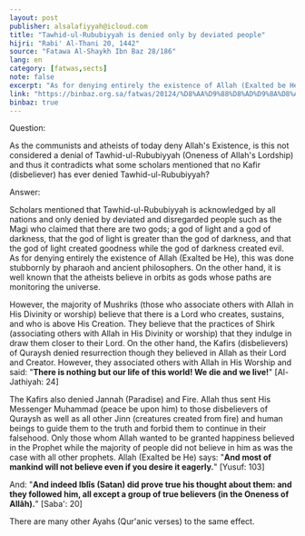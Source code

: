 ```yaml
---
layout: post
publisher: alsalafiyyah@icloud.com
title: "Tawhid-ul-Rububiyyah is denied only by deviated people"
hijri: "Rabi' Al-Thani 20, 1442"
source: "Fatawa Al-Shaykh Ibn Baz 28/186"
lang: en
category: [fatwas,sects]
note: false
excerpt: "As for denying entirely the existence of Allah (Exalted be He), this was done stubbornly by pharaoh and ancient philosophers. On the other hand, it is well known that the atheists believe in orbits as gods whose paths are monitoring the universe."
link: "https://binbaz.org.sa/fatwas/20124/%D8%AA%D9%88%D8%AD%D9%8A%D8%AF-%D8%A7%D9%84%D8%B1%D8%A8%D9%88%D8%A8%D9%8A%D8%A9-%D8%A7%D9%86%D9%83%D8%B1%D9%87-%D8%B4%D9%88%D8%A7%D8%B0-%D9%84%D8%A7-%D8%B9%D8%A8%D8%B1%D8%A9-%D8%A8%D9%87%D9%85"
binbaz: true
---
```


Question:

As the communists and atheists of today deny Allah's Existence, is this not considered a denial of Tawhid-ul-Rububiyyah (Oneness of Allah's Lordship) and thus it contradicts what some scholars mentioned that no Kafir (disbeliever) has ever denied Tawhid-ul-Rububiyyah? 

Answer:

Scholars mentioned that Tawhid-ul-Rububiyyah is acknowledged by all nations and only denied by deviated and disregarded people such as the Magi who claimed that there are two gods; a god of light and a god of darkness, that the god of light is greater than the god of darkness, and that the god of light created goodness while the god of darkness created evil. As for denying entirely the existence of Allah (Exalted be He), this was done stubbornly by pharaoh and ancient philosophers. On the other hand, it is well known that the atheists believe in orbits as gods whose paths are monitoring the universe. 

However, the majority of Mushriks (those who associate others with Allah in His Divinity or worship) believe that there is a Lord who creates, sustains, and who is above His Creation. They believe that the practices of Shirk (associating others with Allah in His Divinity or worship) that they indulge in draw them closer to their Lord. On the other hand, the Kafirs (disbelievers) of Quraysh denied resurrection though they believed in Allah as their Lord and Creator. However, they associated others with Allah in His Worship and said: "**There is nothing but our life of this world! We die and we live!**" [Al-Jathiyah: 24] 

The Kafirs also denied Jannah (Paradise) and Fire. Allah thus sent His Messenger Muhammad (peace be upon him) to those disbelievers of Quraysh as well as all other Jinn (creatures created from fire) and human beings to guide them to the truth and forbid them to continue in their falsehood. Only those whom Allah wanted to be granted happiness believed in the Prophet while the majority of people did not believe in him as was the case with all other prophets. Allah (Exalted be He) says: "**And most of mankind will not believe even if you desire it eagerly.**" [Yusuf: 103] 

And: "**And indeed Iblîs (Satan) did prove true his thought about them: and they followed him, all except a group of true believers (in the Oneness of Allâh).**" [Saba': 20] 

There are many other Ayahs (Qur'anic verses) to the same effect. 
